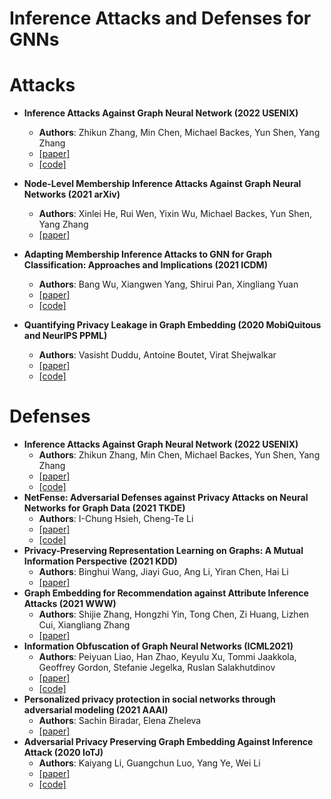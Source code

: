 # Inference Attacks and Defenses for GNNs

# Attacks

- **Inference Attacks Against Graph Neural Network (2022 USENIX)**
  - **Authors**: Zhikun Zhang, Min Chen, Michael Backes, Yun Shen, Yang Zhang
  - [[paper]](https://www.usenix.org/system/files/sec22summer_zhang-zhikun.pdf)
  - [[code]](https://github.com/Zhangzhk0819/GNN-Embedding-Leaks)

- **Node-Level Membership Inference Attacks Against Graph Neural Networks (2021 arXiv)**
  - **Authors**: Xinlei He, Rui Wen, Yixin Wu, Michael Backes, Yun Shen, Yang Zhang
  - [[paper]](https://arxiv.org/pdf/2102.05429.pdf)
  <!--- [[code]]()-->

- **Adapting Membership Inference Attacks to GNN for Graph Classification: Approaches and Implications (2021 ICDM)**
  - **Authors**: Bang Wu, Xiangwen Yang, Shirui Pan, Xingliang Yuan
  - [[paper]](https://arxiv.org/pdf/2110.08760.pdf)
  - [[code]](https://github.com/trustworthygnn/mia-gnn)

- **Quantifying Privacy Leakage in Graph Embedding (2020 MobiQuitous and NeurIPS PPML)**
  - **Authors**: Vasisht Duddu, Antoine Boutet, Virat Shejwalkar
  - [[paper]](https://arxiv.org/pdf/2010.00906.pdf)
  - [[code]](https://github.com/vasishtduddu/GraphLeaks)


# Defenses
- **Inference Attacks Against Graph Neural Network (2022 USENIX)**
  - **Authors**: Zhikun Zhang, Min Chen, Michael Backes, Yun Shen, Yang Zhang
  - [[paper]](https://www.usenix.org/system/files/sec22summer_zhang-zhikun.pdf)
  - [[code]](https://github.com/Zhangzhk0819/GNN-Embedding-Leaks)
- **NetFense: Adversarial Defenses against Privacy Attacks on Neural Networks for Graph Data (2021 TKDE)**
  - **Authors**: I-Chung Hsieh, Cheng-Te Li
  - [[paper]](https://arxiv.org/pdf/2106.11865.pdf)
  - [[code]](https://github.com/ICHproject/NetFense/)
- **Privacy-Preserving Representation Learning on Graphs: A Mutual Information Perspective (2021 KDD)**
  - **Authors**: Binghui Wang, Jiayi Guo, Ang Li, Yiran Chen, Hai Li
  - [[paper]](https://dl.acm.org/doi/pdf/10.1145/3447548.3467273?casa_token=lyzYuHgLz1QAAAAA:A-Sn-2RXI-uRp7pe-BuvJVVSYNUsbt3mwXANN-DLNTT5NCbEzo11V-cIeT6Y-9z-h8Ea2g7eswM)
  <!--- [[code]] -->
- **Graph Embedding for Recommendation against Attribute Inference Attacks (2021 WWW)**
  - **Authors**: Shijie Zhang, Hongzhi Yin, Tong Chen, Zi Huang, Lizhen Cui, Xiangliang Zhang
  - [[paper]](https://dl.acm.org/doi/abs/10.1145/3442381.3449813?casa_token=QJftjQKsufcAAAAA%3Aqpy41OVvbRVL9OId9qiUPgC5I8Knc-QYZIocdut4eSj2_L2Z9dDCwBIo7oYXF2A7_0hihQLh4Kg)
  <!--- [[code]] -->
- **Information Obfuscation of Graph Neural Networks (ICML2021)**
  - **Authors**: Peiyuan Liao, Han Zhao, Keyulu Xu, Tommi Jaakkola, Geoffrey Gordon, Stefanie Jegelka, Ruslan Salakhutdinov
  - [[paper]](http://proceedings.mlr.press/v139/liao21a/liao21a.pdf)
  - [[code]](https://github.com/liaopeiyuan/GAL)
- **Personalized privacy protection in social networks through adversarial modeling (2021 AAAI)**
  - **Authors**: Sachin Biradar, Elena Zheleva
  - [[paper]](https://www.cs.uic.edu/~elena/pubs/biradar-ppai21.pdf)
  <!--[[code]]-->
- **Adversarial Privacy Preserving Graph Embedding Against Inference Attack (2020 IoTJ)**
  - **Authors**: Kaiyang Li, Guangchun Luo, Yang Ye, Wei Li
  - [[paper]](https://arxiv.org/pdf/2008.13072.pdf)
  - [[code]](https://github.com/KaiyangLi1992/Privacy-Preserving-Social-Network-Embedding)